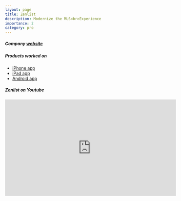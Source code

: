 ```yaml
---
layout: page
title: Zenlist
description: Modernize the MLS<br>Experience
importance: 2
category: pro
---
```

<h5>Company <a href="https://www.zenlist.com" target="_blank">website</a></h5>
<h5>Products worked on</h5>
<div class="row">
    <ul>
        <li><a href="https://apps.apple.com/us/app/zenlist-home-search/id1437153330" target="_blank">iPhone app</a></li>
        <li><a href="https://apps.apple.com/us/app/zenlist-home-search/id1437153330?platform=ipad" target="_blank">iPad app</a></li>
        <li><a href="https://play.google.com/store/apps/details?id=com.zenlist.tick&hl=en_US&gl=US" target="_blank">Android app</a></li>
    </ul>
</div>
<h5>Zenlist on Youtube</h5>
<iframe width="560" height="315" src="https://www.youtube.com/embed/7NeH-uyWXOk" title="YouTube video player" frameborder="0" allow="accelerometer; autoplay; clipboard-write; encrypted-media; gyroscope; picture-in-picture" allowfullscreen></iframe>
